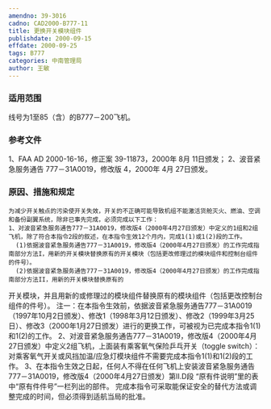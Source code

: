```yaml
---
amendno: 39-3016
cadno: CAD2000-B777-11
title: 更换开关模块组件
publishdate: 2000-09-15
effdate: 2000-09-25
tags: B777
categories: 中南管理局
author: 王敏
---
```


### 适用范围 
线号为1至85（含）的B777－200飞机。

### 参考文件
1、FAA AD 2000-16-16，修正案 39-11873，2000年 8月 11日颁发；
 2、波音紧急服务通告 777－31A0019，修改版 4，2000年 4月 27日颁发。

### 原因、措施和规定 
    为减少开关触点的污染使开关失效，开关的不正确可能导致机组不能激活货舱灭火、燃油、空调和备份副翼系统，除非已事先完成，必须完成以下工作： 
    1、对波音紧急服务通告777－31A0019，修改版4（2000年4月27日颁发）中定义的1组和2组飞机，除了符合本指令2段的叙述，在本指令生效12个月内，完成1(1)或1(2)段的工作。 
      (1)依据波音紧急服务通告777－31A0019，修改版4（2000年4月27日颁发）的工作完成指南部分方法I，用新的开关模块替换原有的开关模块（包括更改修理过的模块组件和控制台组件的件号）。 
      (2)依据波音紧急服务通告777－31A0019，修改版4（2000年4月27日颁发）的工作完成指南部分方法II，用新的开关模块替换原有的

       
开关模块，并且用新的或修理过的模块组件替换原有的模块组件（包括更改控制台组件的件号）。 
    注一：在本指令生效前，依据波音紧急服务通告777－31A0019（1997年10月2日颁发）、修改1（1998年3月12日颁发）、修改2（1999年3月25日）、修改3（2000年1月27日颁发）进行的更换工作，可被视为已完成本指令1(1)和1(2)的工作。 
    2、对波音紧急服务通告777－31A0019，修改版4（2000年4月27日颁发）中定义2组飞机，上面装有乘客氧气保险乒乓开关（toggle switch）：对乘客氧气开关或风挡加温/应急灯模块组件不需要完成本指令1(1)和1(2)段的工作。 
    3、在本指令生效之日起，任何人不得在任何飞机上安装波音紧急服务通告777－31A0019，修改版4（2000年4月27日颁发）第II.D段 “原有件说明”里的表中“原有件件号”一栏列出的部件。 
    完成本指令可采取能保证安全的替代方法或调整完成的时间，但必须得到适航当局的批准。
